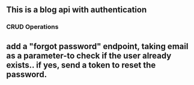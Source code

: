 ## This is a blog api with authentication

### CRUD Operations

## add a "forgot password" endpoint, taking email as a parameter-to check if the user already exists.. if yes, send a token to reset the password. 